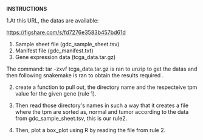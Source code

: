 **INSTRUCTIONS**

1.At this URL, the datas are available:

https://figshare.com/s/fd7276e3583b457bd61d

1. Sample sheet file (gdc_sample_sheet.tsv)
2. Manifest file (gdc_manifest.txt)
3. Gene expression data (tcga_data.tar.gz)

The command: tar -zxvf tcga_data.tar.gz is ran to unzip to get the datas and then following snakemake is ran to obtain the results required .
   
2.  create a function to pull out, the directory name and the respecteive tpm value for the given gene (rule 1).

3. Then read those directory's names in such a way that it creates a file where the tpm are sorted as, normal and tumor according to the data from gdc_sample_sheet.tsv, this is our rule2.

4.  Then, plot a box_plot using R by reading the file from rule 2.
